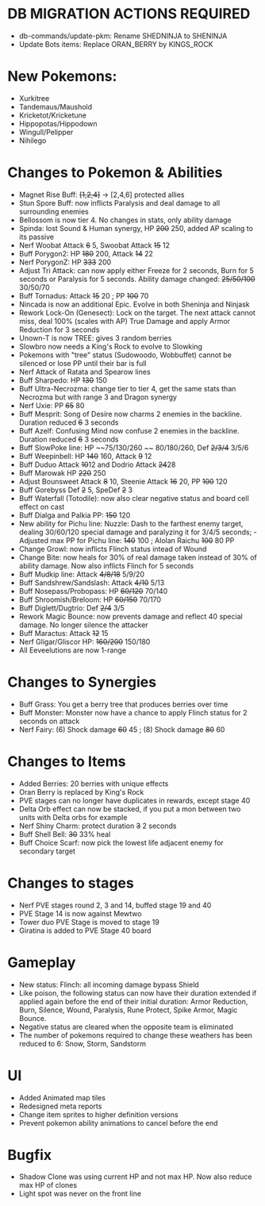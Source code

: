 # DB MIGRATION ACTIONS REQUIRED

- db-commands/update-pkm: Rename SHEDNINJA to SHENINJA
- Update Bots items: Replace ORAN_BERRY by KINGS_ROCK

# New Pokemons:

- Xurkitree
- Tandemaus/Maushold
- Kricketot/Kricketune
- Hippopotas/Hippodown
- Wingull/Pelipper
- Nihilego

# Changes to Pokemon & Abilities

- Magnet Rise Buff: ~~[1,2,4]~~ -> [2,4,6] protected allies
- Stun Spore Buff: now inflicts Paralysis and deal damage to all surrounding enemies
- Bellossom is now tier 4. No changes in stats, only ability damage
- Spinda: lost Sound & Human synergy, HP ~~200~~ 250, added AP scaling to its passive
- Nerf Woobat Attack ~~6~~ 5, Swoobat Attack ~~15~~ 12
- Buff Porygon2: HP ~~180~~ 200, Attack ~~14~~ 22
- Nerf PorygonZ: HP ~~333~~ 200
- Adjust Tri Attack: can now apply either Freeze for 2 seconds, Burn for 5 seconds or Paralysis for 5 seconds. Ability damage changed: ~~25/50/100~~ 30/50/70
- Buff Tornadus: Attack ~~15~~ 20 ; PP ~~100~~ 70
- Nincada is now an additional Epic. Evolve in both Sheninja and Ninjask
- Rework Lock-On (Genesect): Lock on the target. The next attack cannot miss, deal 100% (scales with AP) True Damage and apply Armor Reduction for 3 seconds
- Unown-T is now TREE: gives 3 random berries
- Slowbro now needs a King's Rock to evolve to Slowking
- Pokemons with "tree" status (Sudowoodo, Wobbuffet) cannot be silenced or lose PP until their bar is full
- Nerf Attack of Ratata and Spearow lines
- Buff Sharpedo: HP ~~130~~ 150
- Buff Ultra-Necrozma: change tier to tier 4, get the same stats than Necrozma but with range 3 and Dragon synergy
- Nerf Uxie: PP ~~65~~ 80
- Buff Mesprit: Song of Desire now charms 2 enemies in the backline. Duration reduced ~~6~~ 3 seconds
- Buff Azelf: Confusing Mind now confuse 2 enemies in the backline. Duration reduced ~~6~~ 3 seconds
- Buff SlowPoke line: HP ~~75/130/260 ~~ 80/180/260, Def ~~2/3/4~~ 3/5/6
- Buff Weepinbell: HP ~~140~~ 160, Attack ~~9~~ 12
- Buff Duduo Attack ~~10~~12 and Dodrio Attack ~~24~~28
- Buff Marowak HP ~~220~~ 250
- Adjust Bounsweet Attack ~~8~~ 10, Steenie Attack ~~16~~ 20, PP ~~100~~ 120
- Buff Gorebyss Def ~~2~~ 5, SpeDef ~~2~~ 3
- Buff Waterfall (Totodile): now also clear negative status and board cell effect on cast
- Buff Dialga and Palkia PP: ~~150~~ 120
- New ability for Pichu line: Nuzzle: Dash to the farthest enemy target, dealing 30/60/120 special damage and paralyzing it for 3/4/5 seconds; - Adjusted max PP for Pichu line: ~~140~~ 100 ; Alolan Raichu ~~100~~ 80 PP
- Change Growl: now inflicts Flinch status intead of Wound
- Change Bite: now heals for 30% of real damage taken instead of 30% of ability damage. Now also inflicts Flinch for 5 seconds
- Buff Mudkip line: Attack ~~4/8/18~~ 5/9/20
- Buff Sandshrew/Sandslash: Attack ~~4/10~~ 5/13
- Buff Nosepass/Probopass: HP ~~60/120~~ 70/140
- Buff Shroomish/Breloom: HP ~~60/150~~ 70/170
- Buff Diglett/Dugtrio: Def ~~2/4~~ 3/5
- Rework Magic Bounce: now prevents damage and reflect 40 special damage. No longer silence the attacker
- Buff Maractus: Attack ~~12~~ 15
- Nerf Gligar/Gliscor HP: ~~160/200~~ 150/180
- All Eeveelutions are now 1-range

# Changes to Synergies

- Buff Grass: You get a berry tree that produces berries over time
- Buff Monster: Monster now have a chance to apply Flinch status for 2 seconds on attack
- Nerf Fairy: (6) Shock damage ~~60~~ 45 ; (8) Shock damage ~~80~~ 60

# Changes to Items

- Added Berries: 20 berries with unique effects
- Oran Berry is replaced by King's Rock
- PVE stages can no longer have duplicates in rewards, except stage 40
- Delta Orb effect can now be stacked, if you put a mon between two units with Delta orbs for example
- Nerf Shiny Charm: protect duration ~~3~~ 2 seconds
- Buff Shell Bell: ~~30~~ 33% heal
- Buff Choice Scarf: now pick the lowest life adjacent enemy for secondary target

# Changes to stages

- Nerf PVE stages round 2, 3 and 14, buffed stage 19 and 40
- PVE Stage 14 is now against Mewtwo
- Tower duo PVE Stage is moved to stage 19
- Giratina is added to PVE Stage 40 board

# Gameplay

- New status: Flinch: all incoming damage bypass Shield
- Like poison, the following status can now have their duration extended if applied again before the end of their initial duration: Armor Reduction, Burn, Silence, Wound, Paralysis, Rune Protect, Spike Armor, Magic Bounce.
- Negative status are cleared when the opposite team is eliminated
- The number of pokemons required to change these weathers has been reduced to 6: Snow, Storm, Sandstorm

# UI

- Added Animated map tiles
- Redesigned meta reports
- Change item sprites to higher definition versions
- Prevent pokemon ability animations to cancel before the end

# Bugfix

- Shadow Clone was using current HP and not max HP. Now also reduce max HP of clones
- Light spot was never on the front line
